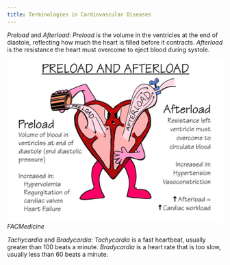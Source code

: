 ```yaml
---
title: Terminologies in Cardiovascular Diseases
---
```


*Preload* and *Afterload*: *Preload* is the volume in the ventricles at the end of diastole, reflecting how much the heart is filled before it contracts. *Afterload* is the resistance the heart must overcome to eject blood during systole.

![Preload and Afterload](https://raw.githubusercontent.com/YuukiAS/ImageHost/main/heart/20241230095128655.png) *FACMedicine*

*Tachycardia* and *Bradycardia*: *Tachycardia* is a fast heartbeat, usually greater than 100 beats a minute. *Bradycardia* is a heart rate that is too slow, usually less than 60 beats a minute.